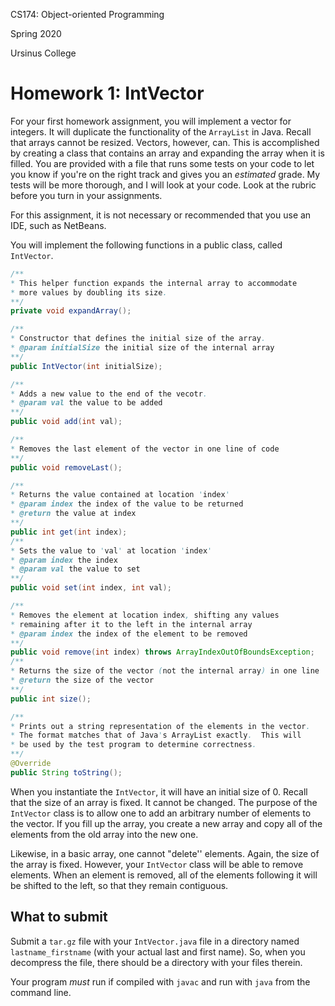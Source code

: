CS174: Object-oriented Programming

Spring 2020

Ursinus College

# Homework 1: IntVector



For your first homework assignment, you will implement a vector for integers.  It will duplicate the functionality of the `ArrayList` in Java.  Recall that arrays cannot be resized.  Vectors, however, can.  This is accomplished by creating a class that contains an array and expanding the array when it is filled.  You are provided with a file that runs some tests on your code to let you know if you're on the right track and gives you an *estimated* grade.  My tests will be more thorough, and I will look at your code.  Look at the rubric before you turn in your assignments.



For this assignment, it is not necessary or recommended that you use an IDE, such as NetBeans.

You will implement the following functions in a public class, called `IntVector`. 

```java
/**
* This helper function expands the internal array to accommodate
* more values by doubling its size.
**/
private void expandArray();

/**
* Constructor that defines the initial size of the array.
* @param initialSize the initial size of the internal array
**/
public IntVector(int initialSize);

/**
* Adds a new value to the end of the vecotr.
* @param val the value to be added
**/
public void add(int val);

/**
* Removes the last element of the vector in one line of code
**/
public void removeLast();

/** 
* Returns the value contained at location 'index'
* @param index the index of the value to be returned
* @return the value at index
**/
public int get(int index);
/**
* Sets the value to 'val' at location 'index'
* @param index the index
* @param val the value to set
**/
public void set(int index, int val);

/**
* Removes the element at location index, shifting any values
* remaining after it to the left in the internal array
* @param index the index of the element to be removed
**/
public void remove(int index) throws ArrayIndexOutOfBoundsException;
/** 
* Returns the size of the vector (not the internal array) in one line
* @return the size of the vector
**/
public int size();

/**
* Prints out a string representation of the elements in the vector.
* The format matches that of Java's ArrayList exactly.  This will
* be used by the test program to determine correctness.
**/
@Override
public String toString();

```



When you instantiate the `IntVector`, it will have an initial size of 0.  Recall that the size of an array is fixed.  It cannot be changed.  The purpose of the `IntVector` class is to allow one to add an arbitrary number of elements to the vector.  If you fill up the array, you create a new array and copy all of the elements from the old array into the new one.

Likewise, in a basic array, one cannot "delete'' elements.  Again, the size of the array is fixed.  However, your `IntVector` class will be able to remove elements.  When an element is removed, all of the elements following it will be shifted to the left, so that they remain contiguous.



## What to submit

Submit a `tar.gz` file with your `IntVector.java` file in a directory named `lastname_firstname` (with your actual last and first name).  So, when you decompress the file, there should be a directory with your files therein.

Your program *must* run if compiled with `javac` and run with `java` from the command line. 